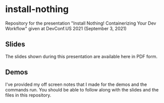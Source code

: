 # install-nothing
Repository for the presentation "Install Nothing! Containerizing Your Dev Workflow" given at DevConf.US 2021 (September 3, 2021)

## Slides

The slides shown during this presentation are available here in PDF form.

## Demos

I've provided my off screen notes that I made for the demos and the commands run. You should be able to follow along with the slides and the files in this repository.